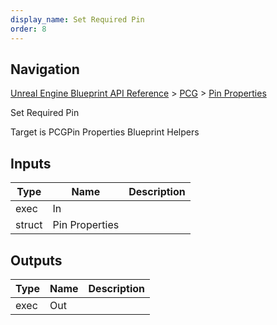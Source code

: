 ```yaml
---
display_name: Set Required Pin
order: 8
---
```

## Navigation

[Unreal Engine Blueprint API Reference](https://dev.epicgames.com/documentation/en-us/unreal-engine/BlueprintAPI) > [PCG](https://dev.epicgames.com/documentation/en-us/unreal-engine/BlueprintAPI/PCG) > [Pin Properties](https://dev.epicgames.com/documentation/en-us/unreal-engine/BlueprintAPI/PCG/PinProperties)

Set Required Pin

Target is PCGPin Properties Blueprint Helpers

## Inputs

| Type | Name | Description |
| --- | --- | --- |
| exec | In |  |
| struct | Pin Properties |  |

## Outputs

| Type | Name | Description |
| --- | --- | --- |
| exec | Out |  |
